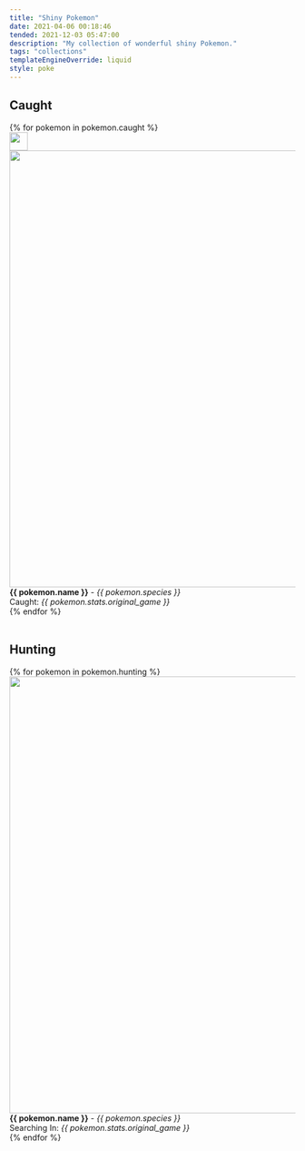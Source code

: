 ```yaml
---
title: "Shiny Pokemon"
date: 2021-04-06 00:18:46
tended: 2021-12-03 05:47:00
description: "My collection of wonderful shiny Pokemon."
tags: "collections"
templateEngineOverride: liquid
style: poke
---
```


<h2>Caught</h2>

<div class="boxList">
{% for pokemon in pokemon.caught %}
  <div id="{{ pokemon.name | downcase }}" class="box">
    <div class="imgHolder">
    <img width="32" height="32" class="ball" src="/img/pokemon/balls/{{ pokemon.stats.ball | slug  }}.png">
      <img width="768" height="768" class="poke" id="{{ pokemon.name | slug }}" src="/img/pokemon/{{ pokemon.name | slug  }}.png">
    </div>
    <span><b>{{ pokemon.name }}</b> - <i>{{ pokemon.species }}</i></span><br>
    <span>Caught: <i>{{ pokemon.stats.original_game }}</i></span>
  </div>
{% endfor %}
</div>

<br>

<h2>Hunting</h2>

<div class="boxList">
{% for pokemon in pokemon.hunting %}
  <div id="{{ pokemon.name | downcase }}" class="box">
    <div class="imgHolder">
      <img width="768" height="768" class="poke" id="{{ pokemon.name | slug }}" src="/img/pokemon/{{ pokemon.name | slug  }}.png">
    </div>
    <span><b>{{ pokemon.name }}</b> - <i>{{ pokemon.species }}</i></span><br>
    <span>Searching In: <i>{{ pokemon.stats.original_game }}</i></span>
  </div>
{% endfor %}
</div>
